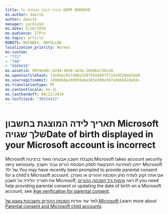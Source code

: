 ```yaml
---
title: אימות חשבון צאצאים של GDPR 8000038
ms.author: daeite
author: daeite
manager: jackiesm
ms.date: 5/16/2018
ms.audience: ITPro
ms.topic: article
ROBOTS: NOINDEX, NOFOLLOW
localization_priority: Normal
ms.custom:
- "772"
- "788"
- "8000038"
ms.assetid: 9039e40c-62d4-4658-ab5b-2649ba738c40
ms.openlocfilehash: 13e69ac917a08a338759269df5724c0528dd2eb0
ms.sourcegitcommit: 1d98db8acb9959aba3b5e308a567ade6b62da56c
ms.translationtype: MT
ms.contentlocale: he-IL
ms.lasthandoff: 08/22/2019
ms.locfileid: "36524412"
---
```

# <a name="date-of-birth-displayed-in-your-microsoft-account-is-incorrect"></a><span data-ttu-id="040ab-102">תאריך לידה המוצגת בחשבון Microsoft שלך שגויה</span><span class="sxs-lookup"><span data-stu-id="040ab-102">Date of birth displayed in your Microsoft account is incorrect</span></span>

<span data-ttu-id="040ab-103">Microsoft מקבלת חשבון אבטחה מאוד ברצינות.</span><span class="sxs-lookup"><span data-stu-id="040ab-103">Microsoft takes account security very seriously.</span></span> <span data-ttu-id="040ab-104">ייתכן לאחרונה התבקשת לספק הסכמת הורים עבור חשבון Microsoft של ילד.</span><span class="sxs-lookup"><span data-stu-id="040ab-104">You may have recently been prompted to provide parental consent for a child's Microsoft account.</span></span> <span data-ttu-id="040ab-105">אם אתה זקוק לעזרה מתן הסכמה ההורים או מעדכן את תאריך הלידה על חשבון Microsoft, ראה [אימות גיל הסכמה ההורים](https://go.microsoft.com/fwlink/p/?linkid=874364).</span><span class="sxs-lookup"><span data-stu-id="040ab-105">If you need help providing parental consent or updating the date of birth on a Microsoft account, see [Age verification for parental consent](https://go.microsoft.com/fwlink/p/?linkid=874364).</span></span>
  
<span data-ttu-id="040ab-106">למד עוד אודות [הסכמה ההורים וחשבונות צאצא של Microsoft](https://go.microsoft.com/fwlink/p/?linkid=874365).</span><span class="sxs-lookup"><span data-stu-id="040ab-106">Learn more about [Parental consent and Microsoft child accounts](https://go.microsoft.com/fwlink/p/?linkid=874365).</span></span>
  
